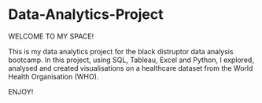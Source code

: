 # Data-Analytics-Project

WELCOME TO MY SPACE!

This is my data analytics project for the black distruptor data analysis bootcamp. In this project, using SQL, Tableau, Excel and Python, I explored, analysed and created visualisations on a healthcare dataset from the World Health Organisation (WHO).

ENJOY!
